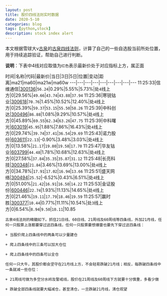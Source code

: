 ```yaml
---
layout: post
title: 股价四线法则实时数据
date: 2020-5-10
categories: blog
tags: [python,stock]
description: stock index alert
---
```



本文根据雪球大v[古泉](https://xueqiu.com/u/7148646888)的[古泉四线法则](https://xueqiu.com/7148646888/130498192)，计算了自己的一些自选股当前所处位置，用于持续追踪验证，帮助自己进行判断。

**说明**：下表中4线对应取值为`红色`表示最新价处于对应指标上方，属正面

时间|名称|代码|最新价|当日|3日|5日|位置|变动|距离|ma21|ma60|ma21w|ma60w
---|---|---|---|---|---|---|---|---
11:25:33|信维通信|[300136](https://xueqiu.com/S/SZ300136)|`56.24`|0.29%|5.55%|5.73%|处`4`线上方|0|29.56%|`49.66`|`43.74`|`43.88`|`37.94`
11:25:36|寒锐钴业|[300618](https://xueqiu.com/S/SZ300618)|`70.76`|1.45%|10.52%|12.40%|处`4`线上方|0|25.39%|`59.37`|`53.15`|`55.50`|`58.26`
11:25:39|中科创达|[300496](https://xueqiu.com/S/SZ300496)|`86.88`|1.08%|9.29%|10.57%|处`4`线上方|0|45.89%|`69.55`|`62.34`|`63.26`|`47.75`
11:25:39|中科曙光|[603019](https://xueqiu.com/S/SH603019)|`45.95`|1.88%|7.86%|16.43%|处`4`线上方|0|29.74%|`39.74`|`37.41`|`36.54`|`29.69`
11:25:43|诺力股份|[603611](https://xueqiu.com/S/SH603611)|`22.13`|-0.90%|3.48%|3.03%|处`4`线上方|0|13.58%|`21.17`|`19.80`|`19.58`|`17.70`
11:25:47|华友钴业|[603799](https://xueqiu.com/S/SH603799)|`44.48`|1.78%|10.68%|12.63%|处`4`线上方|0|27.58%|`37.84`|`35.35`|`35.87`|`31.12`
11:25:48|长亮科技|[300348](https://xueqiu.com/S/SZ300348)|`21.84`|3.46%|13.69%|13.00%|处`4`线上方|0|34.78%|`17.91`|`17.02`|`16.94`|`13.66`
11:25:51|盛天网络|[300494](https://xueqiu.com/S/SZ300494)|`25.52`|-6.52%|0.43%|6.51%|处`4`线上方|0|51.00%|`21.42`|`16.91`|`16.50`|`14.22`
11:25:53|金证股份|[600446](https://xueqiu.com/S/SH600446)|`22.74`|1.93%|11.13%|14.65%|处`4`线上方|0|21.46%|`19.11`|`17.79`|`18.46`|`19.59`
11:25:57|赢时胜|[300377](https://xueqiu.com/S/SZ300377)|`10.44`|0.77%|11.11%|10.54%|处`3`线上方|0|6.54%|`8.94`|`9.50`|`10.11`|10.85

```
古泉4线法则的精髓如下。抓住21日线、60日线、21周线及60周线等四条线，外加21月线，任何一只股票上涨都要穿过这四条线，任何一只股票要想爆雷也要先下穿过这四条线：

+ 当股价爬上四条线中的两条可以少量建仓

+ 爬上四条线中的三条可以加大仓位

+ 爬上四条线中的四条可以全仓

任何一只大牛，其股价都会坚守在21月线上方，不会轻易跌破21月线；相反，每跌破四条线中一条就减一些仓位：

+ 21周线可做为多空分水岭及警戒线，股价在21周线及60周线下方就要十分慎重，多看少做

+ 跌破全部四条线就要大幅减仓，甚至清仓，一旦跌破21月线，清仓观望
```